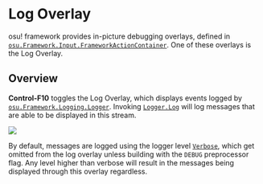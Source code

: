 # Log Overlay
 
osu! framework provides in-picture debugging overlays, defined in [`osu.Framework.Input.FrameworkActionContainer`](https://github.com/ppy/osu-framework/blob/master/osu.Framework/Input/FrameworkActionContainer.cs). One of these overlays is the Log Overlay.

## Overview

**Control-F10** toggles the Log Overlay, which displays events logged by [`osu.Framework.Logging.Logger`](https://github.com/ppy/osu-framework/blob/master/osu.Framework/Logging/Logger.cs). Invoking [`Logger.Log`](https://github.com/ppy/osu-framework/blob/91ddc390d745c742a43f31cdd53d5fd25d986dc5/osu.Framework/Logging/Logger.cs#L148) will log messages that are able to be displayed in this stream. 

![](https://cdn.discordapp.com/attachments/318886668889227266/539702590347411456/Screen_Shot_2019-01-29_at_4.02.30_PM-1.png)

By default, messages are logged using the logger level [`Verbose`](https://github.com/ppy/osu-framework/blob/91ddc390d745c742a43f31cdd53d5fd25d986dc5/osu.Framework/Logging/Logger.cs#L479), which get omitted from the log overlay unless building with the `DEBUG` preprocessor flag. Any level higher than verbose will result in the messages being displayed through this overlay regardless.





